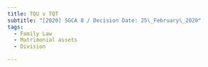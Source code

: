 ```yaml
---
title: TQU v TQT
subtitle: "[2020] SGCA 8 / Decision Date: 25\_February\_2020"
tags:
  - Family Law
  - Matrimonial assets
  - Division

---
```

